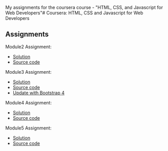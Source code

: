 My assignments for the coursera course - "HTML, CSS, and Javascript for Web Developers"# Coursera: HTML, CSS and Javascript for Web Developers

## Assignments
Module2 Assignment:
- [Solution](https://smitshukla16.github.io/HTML-CSS-Javascript-Coursera-Course/module2/)
- [Source code](./module2)

Module3 Assignment:
- [Solution](https://smitshukla16.github.io/HTML-CSS-Javascript-Coursera-Course/module3_solution/)
- [Source code](./module3_solution)
- [Update with Bootstrap 4](./module3_bootstrap4)

Module4 Assignment:
- [Solution](https://smitshukla16.github.io/HTML-CSS-Javascript-Coursera-Course/module4_solution/)
- [Source code](./module4_solution)

Module5 Assignment:
- [Solution](https://smitshukla16.github.io/HTML-CSS-Javascript-Coursera-Course/module5_solution/)
- [Source code](./module5_solution)



